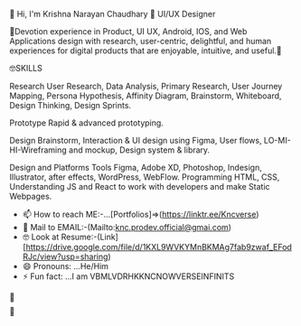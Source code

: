 $$$$$$$$ 👋 Hi, I'm Krishna Narayan Chaudhary 👋
UI/UX Designer

🔭Devotion experience in Product, UI UX, Android, IOS, and Web Applications design with research, user-centric, delightful, and human experiences for digital products that are enjoyable, intuitive, and useful.🌱

🤓SKILLS

Research
User Research, Data Analysis, Primary Research, User Journey Mapping, Persona Hypothesis, Affinity Diagram, Brainstorm, Whiteboard, Design Thinking, Design Sprints.

Prototype
Rapid & advanced prototyping.

Design
Brainstorm, Interaction & UI design using Figma, User flows,  LO-MI-HI-Wireframing and mockup,  Design system & library.

Design and Platforms Tools
Figma, Adobe XD, Photoshop, Indesign, Illustrator, after effects, WordPress, WebFlow.
Programming
HTML, CSS, Understanding JS and React to work with developers and make Static Webpages.

- 📫 How to reach ME:-...[Portfolios]=>(https://linktr.ee/Kncverse)
- 📨 Mail to EMAIL:-(Mailto:knc.prodev.official@gmai.com)
- 🤓 Look at Resume:-(Link][https://drive.google.com/file/d/1KXL9WVKYMnBKMAg7fab9zwaf_EFodRJc/view?usp=sharing)
- 😄 Pronouns: ...He/Him
- ⚡ Fun fact: ...I am VBMLVDRHKKNCNOWVERSEINFINITS

👋$$$$$$$$👋
